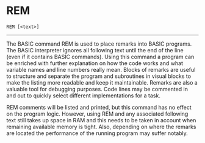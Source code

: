 # REM
```
REM [<text>]
```
---

The BASIC command REM is used to place remarks into BASIC programs. The BASIC interpreter ignores all following text until the end of the line (even if it contains BASIC commands). Using this command a program can be enriched with further explanation on how the code works and what variable names and line numbers really mean. Blocks of remarks are useful to structure and separate the program and subroutines in visual blocks to make the listing more readable and keep it maintainable. Remarks are also a valuable tool for debugging purposes. Code lines may be commented in and out to quickly select different implementations for a task.

REM comments will be listed and printed, but this command has no effect on the program logic. However, using REM and any associated following text still takes up space in RAM and this needs to be taken in account when remaining available memory is tight. Also, depending on where the remarks are located the performance of the running program may suffer notably.
